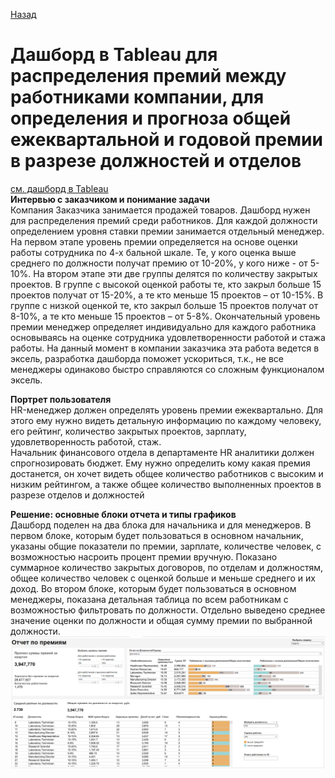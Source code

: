 [Назад](https://gerelmn.github.io/portfolio_projects/)
# Дашборд в Tableau для распределения премий между работниками компании, для определения и прогноза общей ежеквартальной и годовой премии в разрезе должностей и отделов
[см. дашборд в Tableau](https://public.tableau.com/app/profile/gerel1951/viz/Project3_16696492303490/Project_3)  
**Интервью с заказчиком и понимание задачи**  
Компания Заказчика занимается продажей товаров.  Дашборд нужен для распределения премий среди работников. Для каждой должности определением уровня ставки премии занимается отдельный менеджер. На первом этапе уровень премии определяется на основе оценки работы сотрудника по 4-х бальной шкале. Те, у кого оценка выше среднего по должности получат премию от 10-20%, у кого ниже - от  5-10%. На втором этапе эти две группы делятся по количеству закрытых проектов. В группе с высокой оценкой работы те, кто закрыл больше 15 проектов получат от 15-20%, а те кто меньше 15 проектов – от 10-15%. В группе с низкой оценкой те,  кто закрыл больше 15 проектов получат от 8-10%, а те кто меньше 15 проектов – от 5-8%.  Окончательный уровень премии менеджер определяет индивидуально для каждого работника основываясь на оценке сотрудника удовлетворенности работой и стажа работы.  На данный момент в компании заказчика эта работа ведется в эксель, разработка дашборда поможет ускориться, т.к., не все менеджеры  одинаково быстро справляются со сложным функционалом эксель.

**Портрет пользователя**  
HR-менеджер должен определять уровень премии ежеквартально.  Для этого ему нужно видеть детальную информацию по каждому человеку, его рейтинг, количество закрытых проектов, зарплату, удовлетворенность работой, стаж.  
Начальник финансового отдела в департаменте HR аналитики должен спрогнозировать бюджет. Ему нужно определить кому какая премия достанется, он хочет видеть общее количество работников с высоким и низким рейтингом, а также общее количество выполненных проектов в разрезе отделов и должностей

**Решение: основные блоки отчета и типы графиков**  
Дашборд поделен на два блока для начальника и для менеджеров.
В первом блоке, которым будет пользоваться в основном начальник, указаны общие показатели по премии, зарплате, количестве человек, с возможностью насроить процент премии вручную. Показано суммарное количество закрытых договоров, по отделам и должностям, общее количество человек с оценкой больше и меньше среднего и их доход. 
Во втором блоке, которым будет пользоваться в основном менеджеры, показана детальная таблица по всем работникам с возможностью фильтровать по должности. Отдельно выведено среднее значение оценки по должности и общая сумму премии по выбранной должности. 
![alt-текст](https://raw.githubusercontent.com/GerelMN/portfolio_projects/main/bonus_dashbord/2023-04-08_14-23-12.png)

